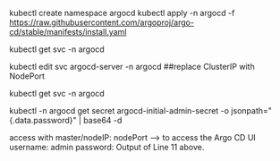 kubectl create namespace argocd
kubectl apply -n argocd -f https://raw.githubusercontent.com/argoproj/argo-cd/stable/manifests/install.yaml

kubectl get svc -n argocd
 
kubectl edit svc argocd-server -n argocd
##replace ClusterIP with NodePort

kubectl get svc -n argocd

kubectl -n argocd get secret argocd-initial-admin-secret -o jsonpath="{.data.password}" | base64 -d


access with master/nodeIP: nodePort --> to access the Argo CD UI
username: admin
password: Output of Line 11 above.

